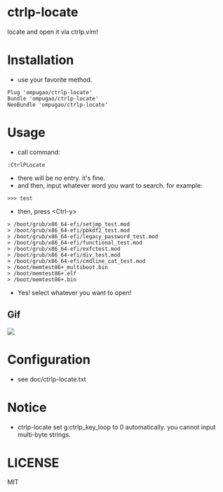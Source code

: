 # ctrlp-locate
locate and open it via ctrlp.vim!

# Installation
- use your favorite method.
````
Plug 'ompugao/ctrlp-locate'
Bundle 'ompugao/ctrlp-locate'
NeoBundle 'ompugao/ctrlp-locate'
````

# Usage
- call command:
````
:CtrlPLocate
````
- there will be no entry. it's fine.
- and then, input whatever word you want to search. for example:
````
>>> test
````
- then, press \<Ctrl-y\>
````
> /boot/grub/x86_64-efi/setjmp_test.mod
> /boot/grub/x86_64-efi/pbkdf2_test.mod
> /boot/grub/x86_64-efi/legacy_password_test.mod
> /boot/grub/x86_64-efi/functional_test.mod
> /boot/grub/x86_64-efi/exfctest.mod
> /boot/grub/x86_64-efi/div_test.mod
> /boot/grub/x86_64-efi/cmdline_cat_test.mod
> /boot/memtest86+_multiboot.bin
> /boot/memtest86+.elf
> /boot/memtest86+.bin
````
- Yes! select whatever you want to open!
  
## Gif
![](https://raw.githubusercontent.com/wiki/ompugao/ctrlp-locate/imgs/ctrlp-locate.gif)

# Configuration
- see doc/ctrlp-locate.txt 

# Notice
- ctrlp-locate set g:ctrlp_key_loop to 0 automatically. you cannot input multi-byte strings.

# LICENSE
MIT
